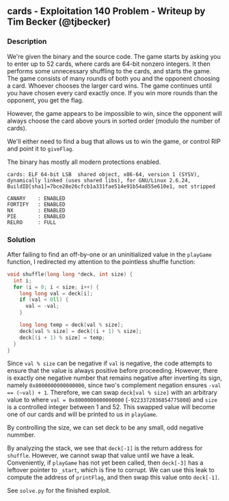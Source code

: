 ## cards - Exploitation 140 Problem - Writeup by Tim Becker (@tjbecker)

### Description

We're given the binary and the source code. The game starts by asking you to enter up to 52 cards, where
cards are 64-bit nonzero integers. It then performs some unnecessary shuffling to the cards, and starts the
game. The game consists of many rounds of both you and the opponent choosing a card. Whoever chooses the larger
card wins. The game continues until you have chosen every card exactly once.
If you win more rounds than the opponent, you get the flag.

However, the game appears to be impossible to win, since the opponent will always choose the card above yours
in sorted order (modulo the number of cards).

We'll either need to find a bug that allows us to win the game, or control RIP and point it to `giveFlag`.

The binary has mostly all modern protections enabled.

```
cards: ELF 64-bit LSB  shared object, x86-64, version 1 (SYSV), dynamically linked (uses shared libs), for GNU/Linux 2.6.24, BuildID[sha1]=7bce28e26cfcb1a331fae514e91b54a855e610e1, not stripped

CANARY    : ENABLED
FORTIFY   : ENABLED
NX        : ENABLED
PIE       : ENABLED
RELRO     : FULL
```

### Solution

After failing to find an off-by-one or an uninitialized value in the `playGame` function, I redirected my
attention to the pointless shuffle function:

```c
void shuffle(long long *deck, int size) {
  int i;
  for (i = 0; i < size; i++) {
    long long val = deck[i];
    if (val < 0ll) {
      val = -val;
    }

    long long temp = deck[val % size];
    deck[val % size] = deck[(i + 1) % size];
    deck[(i + 1) % size] = temp;
  }
}
```

Since `val % size` can be negative if `val` is negative, the code attempts to ensure that the value is always
positive before proceeding. However, there is exactly one negative number that remains negative after inverting
its sign, namely `0x8000000000000000`, since two's complement negation ensures `-val == (~val) + 1`. Therefore,
we can swap `deck[val % size]` with an arbitrary value to where `val = 0x8000000000000000`
(`-9223372036854775808`) and `size` is a controlled integer between 1 and 52. This swapped value will become
one of our cards and will be printed to us in `playGame`.

By controlling the size, we can set deck to be any small, odd negative nummber.

By analyzing the stack, we see that `deck[-1]` is the return address for `shuffle`. However, we cannot
swap that value until we have a leak. Conveniently, if `playGame` has not yet been called, then
`deck[-3]` has a leftover pointer to `_start`, which is fine to corrupt. We can use this leak to compute
the address of `printFlag`, and then swap this value onto `deck[-1]`.

See `solve.py` for the finished exploit.
